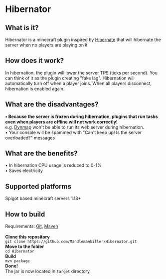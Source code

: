 # Hibernator
## What is it?
Hibernator is a minecraft plugin inspired by [Hibernate](https://www.spigotmc.org/resources/hibernate.4441/) that will hibernate the server when no players are playing on it
## How does it work?
In hibernation, the plugin will lower the server TPS (ticks per second). You can think of it as the plugin creating "fake lag". Hibernation will automatically turn off when a player joins. When all players disconnect, hibernation is enabled again.
## What are the disadvantages?
**• Because the server is frozen during hibernation, plugins that run tasks even when players are offline will not work correctly!** <br>
e.g. [Dynmap](https://github.com/webbukkit/dynmap) won't be able to run its web server during hibernation. <br>
• Your console will be spammed with "Can't keep up! Is the server overloaded?" messages
## What are the benefits?
• In hibernation CPU usage is reduced to 0-1% <br>
• Saves electricity
## Supported platforms
Spigot based minecraft servers 1.18+
## How to build
Requirements: [Git](https://git-scm.com/), [Maven](https://maven.apache.org/) <br> <br>
**Clone this repository** <br>
```git clone https://github.com/Mandlemankiller/Hibernator.git``` <br>
**Move to the folder** <br>
```cd Hibernator``` <br>
**Build** <br>
```mvn package``` <br>
**Done!** <br>
The jar is now located in `target` directory